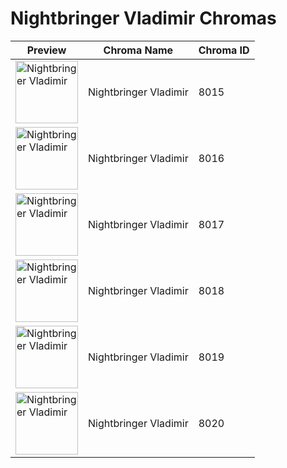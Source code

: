 # Nightbringer Vladimir Chromas

| Preview | Chroma Name | Chroma ID |
|---|---|---|
| <img src='https://raw.communitydragon.org/latest/plugins/rcp-be-lol-game-data/global/default/v1/champion-chroma-images/8/8015.png' alt='Nightbringer Vladimir' width='100'> | Nightbringer Vladimir | 8015 |
| <img src='https://raw.communitydragon.org/latest/plugins/rcp-be-lol-game-data/global/default/v1/champion-chroma-images/8/8016.png' alt='Nightbringer Vladimir' width='100'> | Nightbringer Vladimir | 8016 |
| <img src='https://raw.communitydragon.org/latest/plugins/rcp-be-lol-game-data/global/default/v1/champion-chroma-images/8/8017.png' alt='Nightbringer Vladimir' width='100'> | Nightbringer Vladimir | 8017 |
| <img src='https://raw.communitydragon.org/latest/plugins/rcp-be-lol-game-data/global/default/v1/champion-chroma-images/8/8018.png' alt='Nightbringer Vladimir' width='100'> | Nightbringer Vladimir | 8018 |
| <img src='https://raw.communitydragon.org/latest/plugins/rcp-be-lol-game-data/global/default/v1/champion-chroma-images/8/8019.png' alt='Nightbringer Vladimir' width='100'> | Nightbringer Vladimir | 8019 |
| <img src='https://raw.communitydragon.org/latest/plugins/rcp-be-lol-game-data/global/default/v1/champion-chroma-images/8/8020.png' alt='Nightbringer Vladimir' width='100'> | Nightbringer Vladimir | 8020 |
